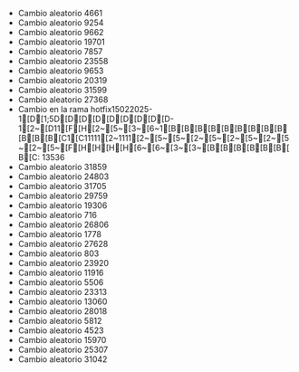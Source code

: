 - Cambio aleatorio 4661
- Cambio aleatorio 9254
- Cambio aleatorio 9662
- Cambio aleatorio 19701
- Cambio aleatorio 7857
- Cambio aleatorio 23558
- Cambio aleatorio 9653
- Cambio aleatorio 20319
- Cambio aleatorio 31599
- Cambio aleatorio 27368
- Cambio en la rama hotfix15022025-1[D[1;5D[D[D[D[D[D[D[D[D-1[2~[D11[F[H[2~[5~[3~[6~1[B[B[B[B[B[B[B[B[B[B[B[B[C1[C11111[2~1111[2~[5~[5~[2~[5~[2~[5~[2~[5~[2~[5~[F[H[H[H[H[6~[6~[3~[3~[B[B[B[B[B[B[B[C: 13536
- Cambio aleatorio 31859
- Cambio aleatorio 24803
- Cambio aleatorio 31705
- Cambio aleatorio 29759
- Cambio aleatorio 19306
- Cambio aleatorio 716
- Cambio aleatorio 26806
- Cambio aleatorio 1778
- Cambio aleatorio 27628
- Cambio aleatorio 803
- Cambio aleatorio 23920
- Cambio aleatorio 11916
- Cambio aleatorio 5506
- Cambio aleatorio 23313
- Cambio aleatorio 13060
- Cambio aleatorio 28018
- Cambio aleatorio 5812
- Cambio aleatorio 4523
- Cambio aleatorio 15970
- Cambio aleatorio 25307
- Cambio aleatorio 31042
